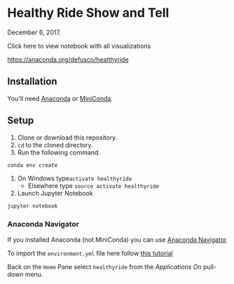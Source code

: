 # Healthy Ride Show and Tell

December 6, 2017.

Click here to view notebook with all visualizations

https://anaconda.org/defusco/healthyride

## Installation

You'll need [Anaconda](http://www.anaconda.com/download) or [MiniConda](https://conda.io/miniconda.html).

## Setup

1. Clone or download this repository.
1. `cd` to the cloned directory.
1. Run the following command.
```bash
conda env create
```
1. On Windows type`activate healthyride`
    * Elsewhere type `source activate healthyride`
1. Launch Jupyter Notebook
```bash
jupyter notebook
```

### Anaconda Navigator
If you installed Anaconda (not MiniConda) you can use [Anaconda Navigator](https://docs.anaconda.com/anaconda/navigator/#what-is-anaconda-navigator)

To import the `environment.yml` file here follow [this tutorial](https://docs.anaconda.com/anaconda/navigator/tutorials/manage-environments#importing-an-environment)

Back on the `Home` Pane select `healthyride` from the *Applications On* pull-down menu.
